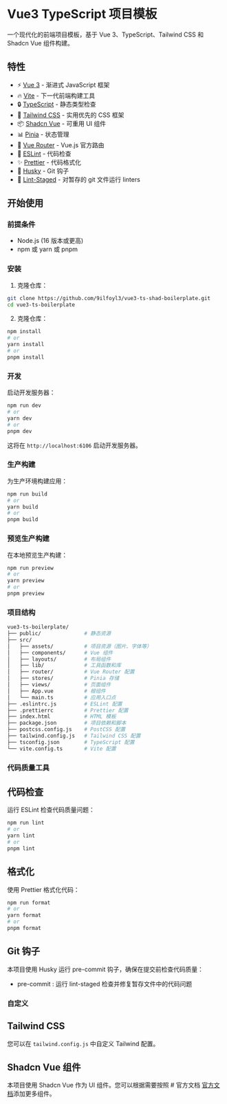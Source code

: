 # Vue3 TypeScript 项目模板

一个现代化的前端项目模板，基于 Vue 3、TypeScript、Tailwind CSS 和 Shadcn Vue 组件构建。

## 特性

- ⚡️ [Vue 3](https://vuejs.org/) - 渐进式 JavaScript 框架
- 🔥 [Vite](https://vitejs.dev/) - 下一代前端构建工具
- 🔒 [TypeScript](https://www.typescriptlang.org/) - 静态类型检查
- 🎨 [Tailwind CSS](https://tailwindcss.com/) - 实用优先的 CSS 框架
- 📦 [Shadcn Vue](https://www.shadcn-vue.com/) - 可重用 UI 组件
- 📊 [Pinia](https://pinia.vuejs.org/) - 状态管理
- 🧭 [Vue Router](https://router.vuejs.org/) - Vue.js 官方路由
- 🧹 [ESLint](https://eslint.org/) - 代码检查
- ✨ [Prettier](https://prettier.io/) - 代码格式化
- 🐶 [Husky](https://typicode.github.io/husky/) - Git 钩子
- 📝 [Lint-Staged](https://github.com/okonet/lint-staged) - 对暂存的 git 文件运行 linters

## 开始使用

### 前提条件

- Node.js (16 版本或更高)
- npm 或 yarn 或 pnpm

### 安装

1. 克隆仓库：

```bash
git clone https://github.com/9ilfoyl3/vue3-ts-shad-boilerplate.git
cd vue3-ts-boilerplate
```

2. 克隆仓库：

```bash
npm install
# or
yarn install
# or
pnpm install
```

### 开发

启动开发服务器：

```bash
npm run dev
# or
yarn dev
# or
pnpm dev
```

这将在 `http://localhost:6106` 启动开发服务器。

### 生产构建

为生产环境构建应用：

```bash
npm run build
# or
yarn build
# or
pnpm build
```

### 预览生产构建

在本地预览生产构建：

```bash
npm run preview
# or
yarn preview
# or
pnpm preview
```

### 项目结构

```bash
vue3-ts-boilerplate/
├── public/              # 静态资源
├── src/
│   ├── assets/          # 项目资源（图片、字体等）
│   ├── components/      # Vue 组件
│   ├── layouts/         # 布局组件
│   ├── lib/             # 工具函数和库
│   ├── router/          # Vue Router 配置
│   ├── stores/          # Pinia 存储
│   ├── views/           # 页面组件
│   ├── App.vue          # 根组件
│   └── main.ts          # 应用入口点
├── .eslintrc.js         # ESLint 配置
├── .prettierrc          # Prettier 配置
├── index.html           # HTML 模板
├── package.json         # 项目依赖和脚本
├── postcss.config.js    # PostCSS 配置
├── tailwind.config.js   # Tailwind CSS 配置
├── tsconfig.json        # TypeScript 配置
└── vite.config.ts       # Vite 配置
```

### 代码质量工具

## 代码检查

运行 ESLint 检查代码质量问题：

```bash
npm run lint
# or
yarn lint
# or
pnpm lint
```

## 格式化

使用 Prettier 格式化代码：

```bash
npm run format
# or
yarn format
# or
pnpm format
```

## Git 钩子

本项目使用 Husky 运行 pre-commit 钩子，确保在提交前检查代码质量：

- pre-commit : 运行 lint-staged 检查并修复暂存文件中的代码问题

### 自定义

## Tailwind CSS

您可以在 `tailwind.config.js` 中自定义 Tailwind 配置。

## Shadcn Vue 组件

本项目使用 Shadcn Vue 作为 UI 组件。您可以根据需要按照 # 官方文档 [官方文档](https://www.shadcn-vue.com/ '官方文档')添加更多组件。
